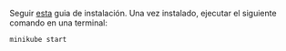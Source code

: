 Seguir [esta](https://minikube.sigs.k8s.io/docs/start/) guia de instalación.  Una vez instalado, ejecutar el siguiente comando en una terminal:
```shell
minikube start
```